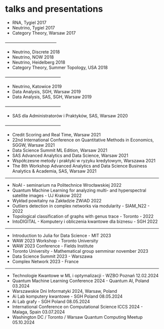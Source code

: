 # talks and presentations


- RNA, Tygiel 2017
- Neutrino, Tygiel 2017
- Category Theory, Warsaw 2017

————————————
- Neutrino, Discrete 2018
- Neutrino, NOW 2018
- Neutrino, Heidelberg 2018
- Category Theory, Summer Topology, USA 2018

—————————————
- Neutrino, Katowice 2019
- Data Analysis, SGH, Warsaw 2019
- Data Analysis, SAS, SGH, Warsaw 2019

—————————————
- SAS dla Administratorów i Praktyków, SAS, Warsaw 2020

—————————————
- Credit Scoring and Real Time, Warsaw 2021
- 22nd International Conference on Quantitative Methods in Economics, SGGW, Warsaw 2021
- Data Science Summit ML Edition, Warsaw 2021
- SAS Advanced Analytics and Data Science, Warsaw 2021
- Współczesne metody i praktyki w ryzyku kredytowym, Warszawa 2021
- The 8th Workshop Advanced Analytics and Data Science Business Analytics & Academia, SAS, Warsaw 2021

----------------------------------------
- NoAI - seminarium na Politechnice Wrocławskiej 2022
- Quantum Machine Learning for analyzing multi- and hyperspectral satellite images - UJ Krakow 2022
- Wykład powitalny na Zakładzie ZWiAD 2022
- Outliers detection in complex networks via modularity - SIAM_N22 - 2022
- Topological classification of graphs with genus trace - Toronto - 2022
- IntoDIGITAL - Komputery i obliczenia kwantowe dla biznesu - SGH 2022

----------------------------------------
- Introduction to Julia for Data Science - MIT 2023
- WAW 2023 Workshop - Toronto University 
- WAW 2023 Conference - Fields Institute
- Toronto University - Mathematical group semminar november 2023
- Data Science Summit 2023 - Warszawa
- Complex Network 2023 - France

--------------------------------------
- Technologie Kwantowe w ML i optymalizacji - WZBO Poznań 12.02.2024
- Quantum Machine Learning Conference 2024 - Quantum AI, Poland 03.2024
- Warszawskie Dni Informatyki 2024, Warsaw, Poland 
- Ai Lab komputery kwantowe - SGH Poland 08.05.2024
- Ai Lab grafy - SGH Poland 08.05.2024
- International Conference on Computational Science ICCS 2024 - Malaga, Spain 03.07.2024
- Washington DC / Toronto / Warsaw Quantum Computing Meetup 05.10.2024

